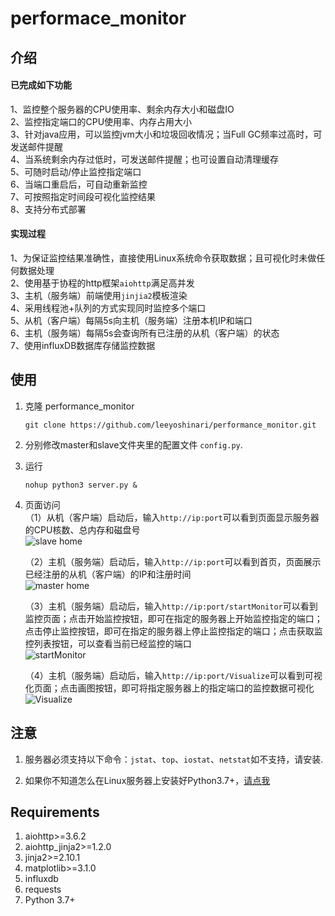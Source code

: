 # performace_monitor
## 介绍
#### 已完成如下功能<br>
1、监控整个服务器的CPU使用率、剩余内存大小和磁盘IO<br>
2、监控指定端口的CPU使用率、内存占用大小<br>
3、针对java应用，可以监控jvm大小和垃圾回收情况；当Full GC频率过高时，可发送邮件提醒<br>
4、当系统剩余内存过低时，可发送邮件提醒；也可设置自动清理缓存<br>
5、可随时启动/停止监控指定端口<br>
6、当端口重启后，可自动重新监控<br>
7、可按照指定时间段可视化监控结果<br>
8、支持分布式部署<br>

#### 实现过程
1、为保证监控结果准确性，直接使用Linux系统命令获取数据；且可视化时未做任何数据处理<br>
2、使用基于协程的http框架`aiohttp`满足高并发<br>
3、主机（服务端）前端使用`jinjia2`模板渲染<br>
4、采用线程池+队列的方式实现同时监控多个端口<br>
5、从机（客户端）每隔5s向主机（服务端）注册本机IP和端口<br>
6、主机（服务端）每隔5s会查询所有已注册的从机（客户端）的状态<br>
7、使用influxDB数据库存储监控数据<br>

## 使用
1. 克隆 performance_monitor
   ```shell
   git clone https://github.com/leeyoshinari/performance_monitor.git
   ```

2. 分别修改master和slave文件夹里的配置文件 `config.py`.
   
5. 运行
   ```shell
   nohup python3 server.py &
   ```

6. 页面访问<br>
   （1）从机（客户端）启动后，输入`http://ip:port`可以看到页面显示服务器的CPU核数、总内存和磁盘号<br>
   ![slave home]()
   
   （2）主机（服务端）启动后，输入`http://ip:port`可以看到首页，页面展示已经注册的从机（客户端）的IP和注册时间<br>
   ![master home]()
   
   （3）主机（服务端）启动后，输入`http://ip:port/startMonitor`可以看到监控页面；点击开始监控按钮，即可在指定的服务器上开始监控指定的端口；点击停止监控按钮，即可在指定的服务器上停止监控指定的端口；点击获取监控列表按钮，可以查看当前已经监控的端口<br>
   ![startMonitor]()
   
   （4）主机（服务端）启动后，输入`http://ip:port/Visualize`可以看到可视化页面；点击画图按钮，即可将指定服务器上的指定端口的监控数据可视化<br>
   ![Visualize]()
   
## 注意
1. 服务器必须支持以下命令：`jstat`、`top`、`iostat`、`netstat`如不支持，请安装.

2. 如果你不知道怎么在Linux服务器上安装好Python3.7+，[请点我](https://github.com/leeyoshinari/performance_monitor/wiki/Python-3.7.x-%E5%AE%89%E8%A3%85)

## Requirements
1. aiohttp>=3.6.2
2. aiohttp_jinja2>=1.2.0
3. jinja2>=2.10.1
4. matplotlib>=3.1.0
5. influxdb
6. requests
7. Python 3.7+
